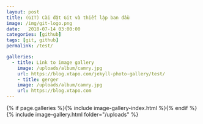 ```yaml
---
layout: post
title: (GIT) Cài đặt Git và thiết lập ban đầu
image: /img/git-logo.png
date:   2018-07-14 03:00:00
categories: [github]
tags: [git, github]
permalink: /test/

galleries:
  - title: Link to image gallery
    image: /uploads/album/camry.jpg
    url: https://blog.xtapo.com/jekyll-photo-gallery/test/
    - title: gerger
    image: /uploads/album/camry.jpg
    url: https://blog.xtapo.com
---
```

{% if page.galleries %}{% include image-gallery-index.html %}{% endif %}
{% include image-gallery.html folder="/uploads" %}